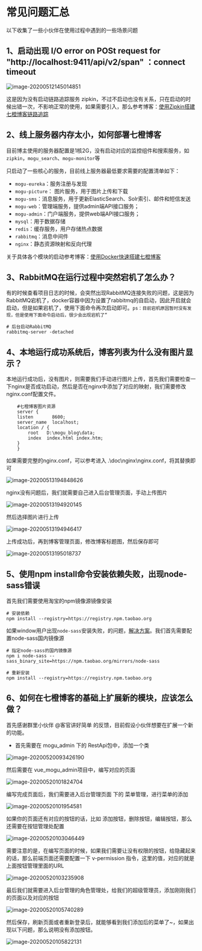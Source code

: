 # 常见问题汇总

以下收集了一些小伙伴在使用过程中遇到的一些场景问题

## 1、启动出现 I/O error on POSt request for "http://localhost:9411/api/v2/span" ：connect timeout

![image-20200512145014851](images/image-20200512145014851.png)

这是因为没有启动链路追踪服务 zipkin，不过不启动也没有关系，只在启动的时候出错一次，不影响正常的使用，如果需要引入，那么参考博客：[使用Zipkin搭建七橙博客链路追踪](http://7otech.com/#/info?blogUid=35bd93cabc08611c7f74ce4564753ef9)

## 2、线上服务器内存太小，如何部署七橙博客

目前博主使用的服务器配置是1核2G，没有启动对应的监控组件和搜索服务，如 `zipkin`，`mogu_search`、`mogu-monitor`等

只启动了一些核心的服务，目前线上服务器最低要求需要的配置清单如下：

- `mogu-eureka`：服务注册与发现
- `mogu-picture`： 图片服务，用于图片上传和下载
- `mogu-sms`：消息服务，用于更新ElasticSearch、Solr索引、邮件和短信发送
- `mogu-web`：管理端服务，提供admin端API接口服务；
- `mogu-admin`：门户端服务，提供web端API接口服务；
- `mysql`：用于数据存储
- `redis`：缓存服务，用户存储热点数据
- `rabbitmq`：消息中间件
- `nginx`：静态资源映射和反向代理

关于具体各个模块的启动参考博客：[使用Docker快速搭建七橙博客](http://www.7otech.com/#/info?blogUid=ab8377106a0d4b9f8d66131e4312c69e)

## 3、RabbitMQ在运行过程中突然宕机了怎么办？

有的时候查看项目日志的时候，会突然出现RabbitMQ连接失败的问题，这是因为RabbitMQ宕机了，docker容器中因为设置了rabbitmq的自启动，因此开启就会启动，但是如果宕机了，使用下面命令再次启动即可。`ps：目前宕机原因暂时没有发现，但是使用下面命令启动后，很少会出现宕机了“`

```
# 后台启动RabbitMQ
rabbitmq-server -detached
```

## 4、本地运行成功系统后，博客列表为什么没有图片显示？

本地运行成功后，没有图片，则需要我们手动进行图片上传，首先我们需要检查一下nginx是否成功启动，然后是否在nginx中添加了对应的映射，我们需要修改nginx.conf配置文件。

```
	#七橙博客图片资源
	server {
	listen       8600;
	server_name  localhost;	
	location / {
		root   D:\mogu_blog\data;
		index  index.html index.htm;
	}
	}
```

如果需要完整的nginx.conf，可以参考进入 .\doc\nginx\nginx.conf，将其替换即可

![image-20200513194848626](images/image-20200513194848626.png)

nginx没有问题后，我们就需要自己进入后台管理页面，手动上传图片

![image-20200513194920145](images/image-20200513194920145.png)

然后选择图片进行上传

![image-20200513194946417](images/image-20200513194946417.png)

上传成功后，再到博客管理页面，修改博客标题图，然后保存即可

![image-20200513195018737](images/image-20200513195018737.png)

## 5、使用npm install命令安装依赖失败，出现node-sass错误

首先我们需要使用淘宝的npm镜像源镜像安装

```
# 安装依赖
npm install --registry=https://registry.npm.taobao.org
```

如果window用户出现`node-sass`安装失败，的问题，[解决方案](https://github.com/PanJiaChen/vue-element-admin/issues/24)。我们首先需要配置node-sass国内镜像源

```
# 指定node-sass的国内镜像源
npm i node-sass --sass_binary_site=https://npm.taobao.org/mirrors/node-sass

# 重新安装
npm install --registry=https://registry.npm.taobao.org
```



## 6、如何在七橙博客的基础上扩展新的模块，应该怎么做？

首先感谢群里小伙伴 @客官讲好简单 的反馈，目前假设小伙伴想要在扩展一个新的功能。

- 首先需要在 mogu_admin 下的 RestApi包中，添加一个类

![image-20200520093426190](images/image-20200520093426190.png)



然后需要在 vue_mogu_admin项目中，编写对应的页面

![image-20200520101824704](images/image-20200520101824704.png)

编写完成页面后，我们需要进入后台管理页面 下的 菜单管理，进行菜单的添加

![image-20200520101954581](images/image-20200520101954581.png)



如果你的页面还有对应的按钮的话，比如 添加按钮，删除按钮，编辑按钮，那么还需要在按钮管理处配置

![image-20200520103046449](images/image-20200520103046449.png)

需要注意的是，在编写页面的时候，如果我们需要让没有权限的按钮，给隐藏起来的话，那么前端页面还需要配置一下 v-permission 指令，这里的值，对应的就是上面按钮管理里面的URL

![image-20200520103235908](images/image-20200520103235908.png)

最后我们就需要进入后台管理的角色管理处，给我们的超级管理员，添加刚刚我们的页面以及对应的按钮

![image-20200520105740289](images/image-20200520105740289.png)

然后保存，刷新页面或者重新登录后，就能够看到我们添加后的菜单了~，如果出现以下问题，那么说明没有添加按钮。

![image-20200520105822131](images/image-20200520105822131.png)